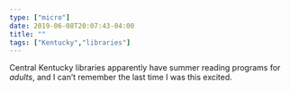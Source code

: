 ```yaml
---
type: ["micro"]
date: 2019-06-08T20:07:43-04:00
title: ""
tags: ["Kentucky","libraries"]
---
```

Central Kentucky libraries apparently have summer reading programs for *adults*, and I can’t remember the last time I was this excited.
